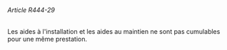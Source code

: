 ###### Article R444-29

Les aides à l'installation et les aides au maintien ne sont pas cumulables pour une même prestation.

